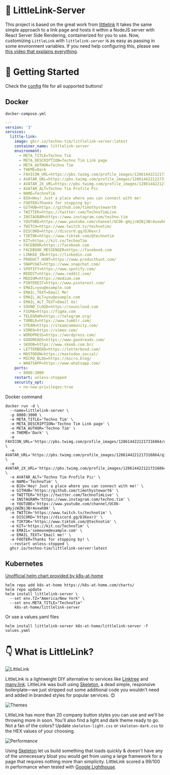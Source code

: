 # 🔗 LittleLink-Server

This project is based on the great work from [littlelink](https://github.com/sethcottle/littlelink)
It takes the same simple approach to a link page and hosts it within a NodeJS server with React Server Side Rendering, containerized for you to use. Now, customizing `LittleLink` with `littlelink-server` is as easy as passing in some environment variables.  If you need help configuring this, please see [this video that explains everything](https://www.youtube.com/watch?v=42SqfI_AjXU).

# 🚀 Getting Started

Check the [config](https://github.com/techno-tim/littlelink-server/blob/master/src/config.js) file for all supported buttons!
## Docker

`docker-compose.yml`

```yml
---
version: '3'
services:
  little-link:
    image: ghcr.io/techno-tim/littlelink-server:latest
    container_name: littlelink-server
    environment:
      - META_TITLE=Techno Tim
      - META_DESCRIPTION=Techno Tim Link page
      - META_AUTHOR=Techno Tim
      - THEME=Dark
      - FAVICON_URL=https://pbs.twimg.com/profile_images/1286144221217316864/qIAsKOpB_200x200.jpg
      - AVATAR_URL=https://pbs.twimg.com/profile_images/1286144221217316864/qIAsKOpB_200x200.jpg
      - AVATAR_2X_URL=https://pbs.twimg.com/profile_images/1286144221217316864/qIAsKOpB_400x400.jpg
      - AVATAR_ALT=Techno Tim Profile Pic
      - NAME=TechnoTim
      - BIO=Hey! Just a place where you can connect with me!
      - FOOTER=Thanks for stopping by!
      - GITHUB=https://github.com/timothystewart6
      - TWITTER=https://twitter.com/TechnoTimLive
      - INSTAGRAM=https://www.instagram.com/techno.tim
      - YOUTUBE=https://www.youtube.com/channel/UCOk-gHyjcWZNj3Br4oxwh0A
      - TWITCH=https://www.twitch.tv/technotim/
      - DISCORD=https://discord.gg/DJKexrJ
      - TIKTOK=https://www.tiktok.com/@technotim
      - KIT=https://kit.co/TechnoTim
      - FACEBOOK=https://facebook.com
      - FACEBOOK_MESSENGER=https://facebook.com
      - LINKED_IN=https://linkedin.com
      - PRODUCT_HUNT=https://www.producthunt.com/
      - SNAPCHAT=https://www.snapchat.com/
      - SPOTIFY=https://www.spotify.com/
      - REDDIT=https://www.reddit.com/
      - MEDIUM=https://medium.com
      - PINTEREST=https://www.pinterest.com/
      - EMAIL=you@example.com
      - EMAIL_TEXT=Email Me!
      - EMAIL_ALT=you@example.com
      - EMAIL_ALT_TEXT=Email Us!
      - SOUND_CLOUD=https://souncloud.com
      - FIGMA=https://figma.com
      - TELEGRAM=https://telegram.org/
      - TUMBLR=https://www.tumblr.com/
      - STEAM=https://steamcommunity.com/
      - VIMEO=https://vimeo.com/
      - WORDPRESS=https://wordpress.com/
      - GOODREADS=https://www.goodreads.com/
      - SKOOB=https://www.skoob.com.br/
      - LETTERBOXD=https://letterboxd.com/
      - MASTODON=https://mastodon.social/
      - MICRO_BLOG=https://micro.blog/
      - WHATSAPP=https://www.whatsapp.com/
    ports:
      - 8080:3000
    restart: unless-stopped
    security_opt:
      - no-new-privileges:true
```

Docker command

```
docker run -d \
  --name=littlelink-server \
  -p 8080:3000 \
  -e META_TITLE='Techno Tim' \
  -e META_DESCRIPTION='Techno Tim Link page' \
  -e META_AUTHOR='Techno Tim' \
  -e THEME='Dark' \
  -e FAVICON_URL='https://pbs.twimg.com/profile_images/1286144221217316864/qIAsKOpB_200x200.jpg' \
  -e AVATAR_URL='https://pbs.twimg.com/profile_images/1286144221217316864/qIAsKOpB_200x200.jpg' \
  -e AVATAR_2X_URL='https://pbs.twimg.com/profile_images/1286144221217316864/qIAsKOpB_400x400.jpg' \
  -e AVATAR_ALT='Techno Tim Profile Pic' \
  -e NAME='TechnoTim' \
  -e BIO='Hey! Just a place where you can connect with me!' \
  -e GITHUB='https://github.com/timothystewart6' \
  -e TWITTER='https://twitter.com/TechnoTimLive' \
  -e INSTAGRAM='https://www.instagram.com/techno.tim' \
  -e YOUTUBE='https://www.youtube.com/channel/UCOk-gHyjcWZNj3Br4oxwh0A' \
  -e TWITCH='https://www.twitch.tv/technotim' \
  -e DISCORD='https://discord.gg/DJKexrJ' \
  -e TIKTOK='https://www.tiktok.com/@technotim' \
  -e KIT='https://kit.co/TechnoTim' \
  -e EMAIL='someone@example.com' \
  -e EMAIL_TEXT='Email me!' \
  -e FOOTER=Thanks for stopping by! \
  --restart unless-stopped \
  ghcr.io/techno-tim/littlelink-server:latest
```

## Kubernetes

[Unofficial helm chart provided by k8s-at-home](https://github.com/k8s-at-home/charts/tree/master/charts/stable/littlelink-server)

```
helm repo add k8s-at-home https://k8s-at-home.com/charts/
helm repo update
helm install littlelink-server \
  --set env.TZ="America/New York" \
  --set env.META_TITLE="TechnoTim"
    k8s-at-home/littlelink-server
```
Or use a values.yaml files

`helm install littlelink-server k8s-at-home/littlelink-server -f values.yaml`


# 👇 What is LittleLink? 

![LittleLink](https://cdn.cottle.cloud/littlelink/social-circle.png)

LittleLink is a lightweight DIY alternative to services like [Linktree](https://linktr.ee)
and [many.link](https://www.google.com). LittleLink was built using [Skeleton](http://getskeleton.com/), a dead simple, responsive boilerplate—we just stripped out some additional code you wouldn't need and added in branded styles for popular services. 😊

![Themes](https://cdn.cottle.cloud/littlelink/themes.png)

LittleLink has more than 20 company button styles you can use and we'll be throwing more in soon. You'll also find a light and dark theme ready to go. Not a fan of the colors? Update `skeleton-light.css` or `skeleton-dark.css` to the HEX values of your choosing. 

![Performance](https://cdn.cottle.cloud/littlelink/performance.png)

Using [Skeleton](http://getskeleton.com/) let us build something that loads quickly & doesn't have any of the unnecessary bloat you would get from using a large framework for a page that requires nothing more than simplicity. LittleLink scored a 99/100 in performance when tested with [Google Lighthouse](https://developers.google.com/web/tools/lighthouse).


